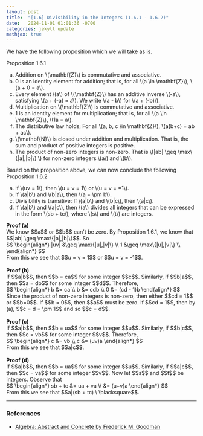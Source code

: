 ```yaml
---
layout: post
title:  "[1.6] Divisibility in the Integers (1.6.1 - 1.6.2)"
date:   2024-11-01 01:01:36 -0700
categories: jekyll update
mathjax: true
---
```

<!------------------------------------------------------------------------------------>
We have the following proposition which we will take as is.
<div class="peachheaderdiv">
Proposition 1.6.1
</div>
<div class="peachbodydiv">
<ol type="a">
	<li>Addition on \(\mathbf{Z}\) is commutative and associative.</li>
	<li>0 is an identity element for addition; that is, for all \(a \in \mathbf{Z}\), \(a + 0 = a\).</li>
	<li>Every element \(a\) of \(\mathbf{Z}\) has an additive inverse \(-a\), satisfying \(a + (-a) = a\). We write \(a - b\) for \(a + (-b)\).</li>
	<li>Multiplication on \(\mathbf{Z}\) is commutative and associative.</li>
	<li>1 is an identity element for multiplication; that is, for all \(a \in \mathbf{Z}\), \(1a = a\).</li>
	<li>The distributive law holds; For all \(a, b, c \in \mathbf{Z}\), \(a(b+c) = ab + ac\).</li>	
	<li>\(\mathbf{N}\) is closed under addition and multiplication. That is, the sum and product of positive integers is positive.</li>
	<li>The product of non-zero integers is non-zero. That is \(|ab| \geq \max\{|a|,|b|\} \) for non-zero integers \(a\) and \(b\).</li>
</ol>
</div>
Based on the proposition above, we can now conclude the following
<br>
<!------------------------------------------------------------------------------------>
<div class="peachheaderdiv">
Proposition 1.6.2
</div>
<div class="peachbodydiv">
<ol type="a">
	<li>If \(uv = 1\), then \(u = v = 1\) or \(u = v = =1\).</li>
	<li>If \(a|b\) and \(b|a\), then \(a = \pm b\).</li>
	<li>Divisibility is transitive: If \(a|b\) and \(b|c\), then \(a|c\).</li>
	<li>If \(a|b\) and \(a|c\), then \(a\) divides all integers that can be expressed in the form \(sb + tc\), where \(s\) and \(t\) are integers.</li>
</ol>
</div>
<!------------------------------------------------------------------------------------>
<b>Proof (a)</b><br>
We know $$a$$ or $$b$$ can't be zero. By Proposition 1.6.1, we know that $$|ab| \geq \max\{|a|,|b|\}$$. So 
<div> 
$$
\begin{align*}
|uv| &\geq \max\{|u|,|v|\} \\
1 &\geq \max\{|u|,|v|\} \\
\end{align*}
$$
</div>
From this we see that $$u = v = 1$$ or $$u = v = -1$$. <br>
<br>
<!------------------------------------------------------------------------------------>
<b>Proof (b)</b><br>
If $$a|b$$, then $$b = ca$$ for some integer $$c$$. Similarly, if $$b|a$$, then $$a = db$$ for some integer $$d$$. Therefore, 
<div> 
$$
\begin{align*}
b &= ca \\ 
b &= cdb \\
0 &= (cd - 1)b
\end{align*}
$$
</div>
Since the product of non-zero integers is non-zero, then either $$cd = 1$$ or $$b=0$$. If $$b = 0$$, then $$a$$ must be zero. If $$cd = 1$$, then by (a), $$c = d = \pm 1$$ and so $$c = d$$.
<br>
<br>
<!------------------------------------------------------------------------------------>
<b>Proof (c)</b><br>
If $$a|b$$, then $$b = ua$$ for some integer $$u$$. Similarly, if $$b|c$$, then $$c = vb$$ for some integer $$v$$. Therefore,
<div> 
$$
\begin{align*}
c &= vb \\ 
c &= (uv)a
\end{align*}
$$
</div>
From this we see that $$a|c$$.
<br>
<br>
<!------------------------------------------------------------------------------------>
<b>Proof (d)</b><br>
If $$a|b$$, then $$b = ua$$ for some integer $$u$$. Similarly, if $$a|c$$, then $$c = va$$ for some integer $$v$$. Now let $$s$$ and $$t$$ be integers. Observe that
<div> 
$$
\begin{align*}
sb + tc &= ua + va \\ 
        &= (u+v)a
\end{align*}
$$
</div>
From this we see that $$a|(sb + tc) \ \blacksquare$$.
<hr>

<!------------------------------------------------------------------------------------>
<h3>References</h3>
<ul>
<li><a href="https://homepage.divms.uiowa.edu/~goodman/algebrabook.dir/algebrabook.html">Algebra: Abstract and Concrete by Frederick M. Goodman</a></li>
</ul>






















